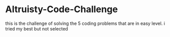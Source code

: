 # Altruisty-Code-Challenge

this is the challenge of solving the 5 coding problems that are in easy level. i tried my best but not selected
